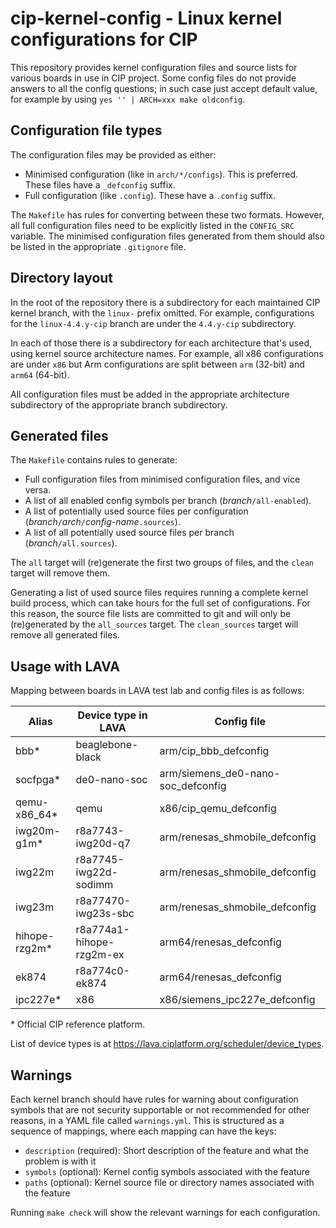 # cip-kernel-config - Linux kernel configurations for CIP

This repository provides kernel configuration files and source lists
for various boards in use in CIP project. Some config files do not
provide answers to all the config questions; in such case just accept
default value, for example by using `yes '' | ARCH=xxx make
oldconfig`.

## Configuration file types

The configuration files may be provided as either:

* Minimised configuration (like in `arch/*/configs`).  This is
  preferred.  These files have a `_defconfig` suffix.
* Full configuration (like `.config`).  These have a `.config` suffix.

The `Makefile` has rules for converting between these two formats.
However, all full configuration files need to be explicitly listed
in the `CONFIG_SRC` variable.  The minimised configuration files
generated from them should also be listed in the appropriate
`.gitignore` file.

## Directory layout

In the root of the repository there is a subdirectory for each
maintained CIP kernel branch, with the `linux-` prefix omitted.  For
example, configurations for the `linux-4.4.y-cip` branch are under the
`4.4.y-cip` subdirectory.

In each of those there is a subdirectory for each architecture that's
used, using kernel source architecture names.  For example, all x86
configurations are under `x86` but Arm configurations are split
between `arm` (32-bit) and `arm64` (64-bit).

All configuration files must be added in the appropriate architecture
subdirectory of the appropriate branch subdirectory.

## Generated files

The `Makefile` contains rules to generate:

* Full configuration files from minimised configuration files, and
  vice versa.
* A list of all enabled config symbols per branch
  (*branch*`/all-enabled`).
* A list of potentially used source files per configuration
  (*branch*`/`*arch*`/`*config-name*`.sources`).
* A list of all potentially used source files per branch
  (*branch*`/all.sources`).

The `all` target will (re)generate the first two groups of files,
and the `clean` target will remove them.

Generating a list of used source files requires running a complete
kernel build process, which can take hours for the full set of
configurations.  For this reason, the source file lists are committed
to git and will only be (re)generated by the `all_sources` target.
The `clean_sources` target will remove all generated files.

## Usage with LAVA

Mapping between boards in LAVA test lab and config files is as follows:

| Alias          | Device type in LAVA      | Config file                        |
| ---            | ---                      | ---                                |
| bbb\*          | beaglebone-black         | arm/cip_bbb_defconfig              |
| socfpga\*      | de0-nano-soc             | arm/siemens_de0-nano-soc_defconfig |
| qemu-x86_64\*  | qemu                     | x86/cip_qemu_defconfig             |
| iwg20m-g1m\*   | r8a7743-iwg20d-q7        | arm/renesas_shmobile_defconfig     |
| iwg22m         | r8a7745-iwg22d-sodimm    | arm/renesas_shmobile_defconfig     |
| iwg23m         | r8a77470-iwg23s-sbc      | arm/renesas_shmobile_defconfig     |
| hihope-rzg2m\* | r8a774a1-hihope-rzg2m-ex | arm64/renesas_defconfig            |
| ek874          | r8a774c0-ek874           | arm64/renesas_defconfig            |
| ipc227e\*      | x86                      | x86/siemens_ipc227e_defconfig      |

\* Official CIP reference platform.

List of device types is at <https://lava.ciplatform.org/scheduler/device_types>.

## Warnings

Each kernel branch should have rules for warning about configuration
symbols that are not security supportable or not recommended for other
reasons, in a YAML file called `warnings.yml`.  This is structured as
a sequence of mappings, where each mapping can have the keys:

* `description` (required): Short description of the feature and what
  the problem is with it
* `symbols` (optional): Kernel config symbols associated with the
  feature
* `paths` (optional): Kernel source file or directory names
  associated with the feature

Running `make check` will show the relevant warnings for each
configuration.
